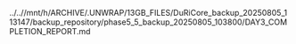 ../..//mnt/h/ARCHIVE/.UNWRAP/13GB_FILES/DuRiCore_backup_20250805_113147/backup_repository/phase5_5_backup_20250805_103800/DAY3_COMPLETION_REPORT.md